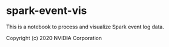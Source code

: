 # spark-event-vis

This is a notebook to process and visualize Spark event log data.

Copyright (c) 2020 NVIDIA Corporation
